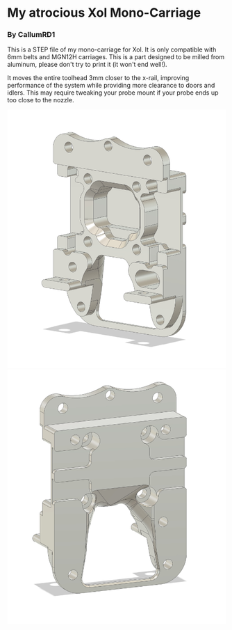 # My atrocious Xol Mono-Carriage
### By CallumRD1


This is a STEP file of my mono-carriage for Xol. It is only compatible with 6mm belts and MGN12H carriages. This is a part designed to be milled from aluminum, please don't try to print it (it won't end well!).

It moves the entire toolhead 3mm closer to the x-rail, improving performance of the system while providing more clearance to doors and idlers. This may require tweaking your probe mount if your probe ends up too close to the nozzle.

![Rear](Images/Image%201.jpg)
![Front](Images/Image%202.jpg)

